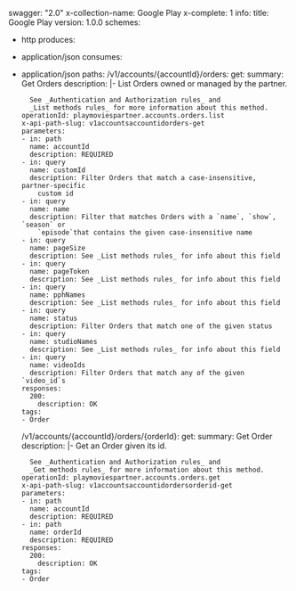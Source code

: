 swagger: "2.0"
x-collection-name: Google Play
x-complete: 1
info:
  title: Google Play
  version: 1.0.0
schemes:
- http
produces:
- application/json
consumes:
- application/json
paths:
  /v1/accounts/{accountId}/orders:
    get:
      summary: Get Orders
      description: |-
        List Orders owned or managed by the partner.

        See _Authentication and Authorization rules_ and
        _List methods rules_ for more information about this method.
      operationId: playmoviespartner.accounts.orders.list
      x-api-path-slug: v1accountsaccountidorders-get
      parameters:
      - in: path
        name: accountId
        description: REQUIRED
      - in: query
        name: customId
        description: Filter Orders that match a case-insensitive, partner-specific
          custom id
      - in: query
        name: name
        description: Filter that matches Orders with a `name`, `show`, `season` or
          `episode`that contains the given case-insensitive name
      - in: query
        name: pageSize
        description: See _List methods rules_ for info about this field
      - in: query
        name: pageToken
        description: See _List methods rules_ for info about this field
      - in: query
        name: pphNames
        description: See _List methods rules_ for info about this field
      - in: query
        name: status
        description: Filter Orders that match one of the given status
      - in: query
        name: studioNames
        description: See _List methods rules_ for info about this field
      - in: query
        name: videoIds
        description: Filter Orders that match any of the given `video_id`s
      responses:
        200:
          description: OK
      tags:
      - Order
  /v1/accounts/{accountId}/orders/{orderId}:
    get:
      summary: Get Order
      description: |-
        Get an Order given its id.

        See _Authentication and Authorization rules_ and
        _Get methods rules_ for more information about this method.
      operationId: playmoviespartner.accounts.orders.get
      x-api-path-slug: v1accountsaccountidordersorderid-get
      parameters:
      - in: path
        name: accountId
        description: REQUIRED
      - in: path
        name: orderId
        description: REQUIRED
      responses:
        200:
          description: OK
      tags:
      - Order